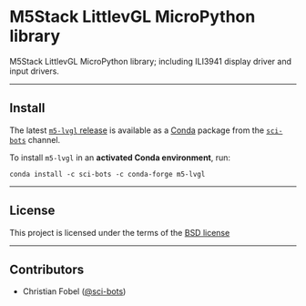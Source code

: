# M5Stack LittlevGL MicroPython library #

M5Stack LittlevGL MicroPython library; including ILI3941 display driver and input drivers.

-------------------------------------------------------------------------------

Install
-------

The latest [`m5-lvgl` release][1] is available as a
[Conda][2] package from the [`sci-bots`][2] channel.

To install `m5-lvgl` in an **activated Conda environment**, run:

    conda install -c sci-bots -c conda-forge m5-lvgl

-------------------------------------------------------------------------------

License
-------

This project is licensed under the terms of the [BSD license](/LICENSE.md)

-------------------------------------------------------------------------------

Contributors
------------

 - Christian Fobel ([@sci-bots](https://github.com/sci-bots))


[1]: https://github.com/sci-bots/m5-lvgl
[2]: https://anaconda.org/sci-bots/m5-lvgl
